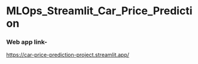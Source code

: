 # MLOps_Streamlit_Car_Price_Prediction

### Web app link-

https://car-price-prediction-project.streamlit.app/
